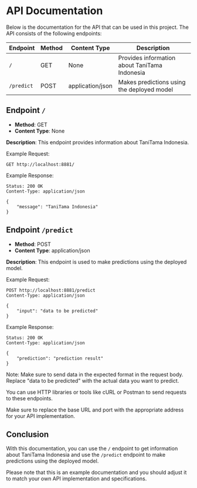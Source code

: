 # API Documentation

Below is the documentation for the API that can be used in this project. The API consists of the following endpoints:

| Endpoint   | Method | Content Type     | Description                                   |
| ---------- | ------ | ---------------- | --------------------------------------------- |
| `/`        | GET    | None             | Provides information about TaniTama Indonesia |
| `/predict` | POST   | application/json | Makes predictions using the deployed model    |

## Endpoint `/`

- **Method**: GET
- **Content Type**: None

**Description**: This endpoint provides information about TaniTama Indonesia.

Example Request:

```
GET http://localhost:8881/
```

Example Response:

```
Status: 200 OK
Content-Type: application/json

{
    "message": "TaniTama Indonesia"
}
```

## Endpoint `/predict`

- **Method**: POST
- **Content Type**: application/json

**Description**: This endpoint is used to make predictions using the deployed model.

Example Request:

```
POST http://localhost:8881/predict
Content-Type: application/json

{
    "input": "data to be predicted"
}
```

Example Response:

```
Status: 200 OK
Content-Type: application/json

{
    "prediction": "prediction result"
}
```

Note: Make sure to send data in the expected format in the request body. Replace "data to be predicted" with the actual data you want to predict.

You can use HTTP libraries or tools like cURL or Postman to send requests to these endpoints.

Make sure to replace the base URL and port with the appropriate address for your API implementation.

## Conclusion

With this documentation, you can use the `/` endpoint to get information about TaniTama Indonesia and use the `/predict` endpoint to make predictions using the deployed model.

Please note that this is an example documentation and you should adjust it to match your own API implementation and specifications.
